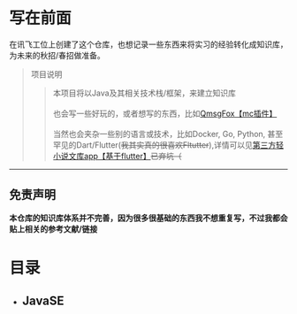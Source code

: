 # 写在前面
在讯飞工位上创建了这个仓库，也想记录一些东西来将实习的经验转化成知识库，为未来的秋招/春招做准备。

>项目说明<br/>
> > 本项目将以Java及其相关技术栈/框架，来建立知识库
> > <br/>
> > <br/>
> > 也会写一些好玩的，或者想写的东西，比如[QmsgFox【mc插件】](https://github.com/mikufoxxx/QmsgFox)
> > <br/>
> > <br/>
> > 当然也会夹杂一些别的语言或技术，比如Docker, Go, Python, 甚至罕见的Dart/Flutter(~~我其实真的很喜欢Fltutter~~),详情可以见[第三方轻小说文库app【基于flutter】](https://github.com/mikufoxxx/miku-novel)~~已弃坑（~~
---
## 免责声明
**本仓库的知识库体系并不完善，因为很多很基础的东西我不想重复写，不过我都会贴上相关的参考文献/链接**
# 目录
- JavaSE
  - 
